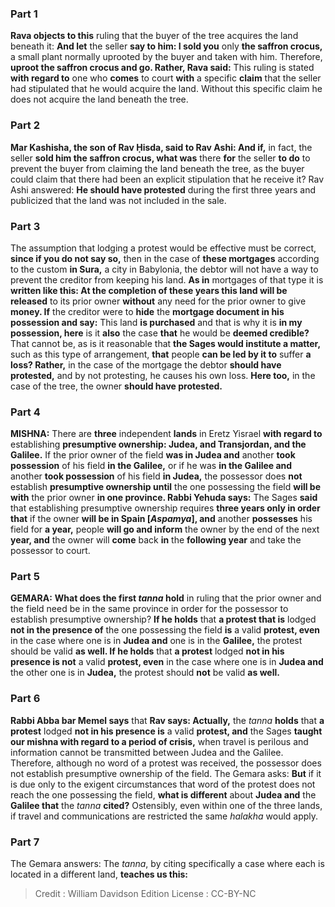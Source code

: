 
### Part 1
<b>Rava objects to this</b> ruling that the buyer of the tree acquires the land beneath it: <b>And let</b> the seller <b>say to him: I sold you</b> only <b>the saffron crocus,</b> a small plant normally uprooted by the buyer and taken with him. Therefore, <b>uproot the saffron crocus and go. Rather, Rava said:</b> This ruling is stated <b>with regard to</b> one who <b>comes</b> to court <b>with</b> a specific <b>claim</b> that the seller had stipulated that he would acquire the land. Without this specific claim he does not acquire the land beneath the tree.

### Part 2
<b>Mar Kashisha, the son of Rav Ḥisda, said to Rav Ashi: And if,</b> in fact, the seller <b>sold him the saffron crocus, what was</b> there <b>for</b> the seller <b>to do</b> to prevent the buyer from claiming the land beneath the tree, as the buyer could claim that there had been an explicit stipulation that he receive it? Rav Ashi answered: <b>He should have protested</b> during the first three years and publicized that the land was not included in the sale.

### Part 3
The assumption that lodging a protest would be effective must be correct, <b>since if you do not say so,</b> then in the case of <b>these mortgages</b> according to the custom <b>in Sura,</b> a city in Babylonia, the debtor will not have a way to prevent the creditor from keeping his land. <b>As in</b> mortgages of that type it is <b>written like this: At the completion of these years this land will be released</b> to its prior owner <b>without</b> any need for the prior owner to give <b>money. If</b> the creditor were to <b>hide</b> the <b>mortgage document in his possession and say:</b> This land <b>is purchased</b> and that is why it is <b>in my possession, here</b> is it <b>also</b> the case <b>that</b> he would be <b>deemed credible?</b> That cannot be, as is it reasonable that <b>the Sages would institute a matter,</b> such as this type of arrangement, <b>that</b> people <b>can be led by it to</b> suffer <b>a loss? Rather,</b> in the case of the mortgage the debtor <b>should have protested,</b> and by not protesting, he causes his own loss. <b>Here too,</b> in the case of the tree, the owner <b>should have protested.</b>

### Part 4
<strong>MISHNA:</strong> There are <b>three</b> independent <b>lands</b> in Eretz Yisrael <b>with regard to</b> establishing <b>presumptive ownership: Judea, and Transjordan, and the Galilee.</b> If the prior owner of the field <b>was in Judea and</b> another <b>took possession</b> of his field <b>in the Galilee,</b> or if he was <b>in the Galilee and</b> another <b>took possession</b> of his field <b>in Judea,</b> the possessor does <b>not</b> establish <b>presumptive ownership until</b> the one possessing the field <b>will be with</b> the prior owner <b>in one province. Rabbi Yehuda says:</b> The Sages <b>said</b> that establishing presumptive ownership requires <b>three years only in order that</b> if the owner <b>will be in Spain [<i>Aspamya</i>], and</b> another <b>possesses</b> his field for <b>a year,</b> people <b>will go and inform</b> the owner by the end of the next <b>year, and</b> the owner will <b>come</b> back <b>in</b> the <b>following year</b> and take the possessor to court.

### Part 5
<strong>GEMARA:</strong> <b>What does the first <i>tanna</i> hold</b> in ruling that the prior owner and the field need be in the same province in order for the possessor to establish presumptive ownership? <b>If he holds</b> that <b>a protest that is</b> lodged <b>not in the presence of</b> the one possessing the field <b>is</b> a valid <b>protest, even</b> in the case where one is in <b>Judea and</b> one is in the <b>Galilee,</b> the protest should be valid <b>as well. If he holds</b> that <b>a protest</b> lodged <b>not in his presence is not</b> a valid <b>protest, even</b> in the case where one is in <b>Judea and</b> the other one is in <b>Judea,</b> the protest should <b>not</b> be valid <b>as well.</b>

### Part 6
<b>Rabbi Abba bar Memel says</b> that <b>Rav says: Actually,</b> the <i>tanna</i> <b>holds</b> that <b>a protest</b> lodged <b>not in his presence is</b> a valid <b>protest, and</b> the Sages <b>taught our mishna with regard to a period of crisis,</b> when travel is perilous and information cannot be transmitted between Judea and the Galilee. Therefore, although no word of a protest was received, the possessor does not establish presumptive ownership of the field. The Gemara asks: <b>But</b> if it is due only to the exigent circumstances that word of the protest does not reach the one possessing the field, <b>what is different</b> about <b>Judea and</b> the <b>Galilee that</b> the <i>tanna</i> <b>cited?</b> Ostensibly, even within one of the three lands, if travel and communications are restricted the same <i>halakha</i> would apply.

### Part 7
The Gemara answers: The <i>tanna</i>, by citing specifically a case where each is located in a different land, <b>teaches us this:</b>

>Credit : William Davidson Edition
>License : CC-BY-NC